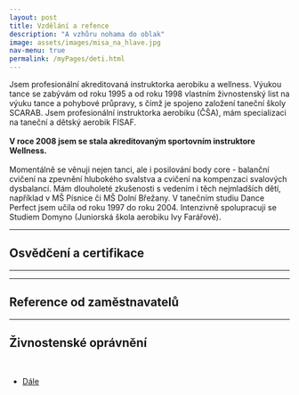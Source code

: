 ```yaml
---
layout: post
title: Vzdělání a refence
description: "A vzhůru nohama do oblak"
image: assets/images/misa_na_hlave.jpg
nav-menu: true
permalink: /myPages/deti.html
---
```


Jsem profesionální akreditovaná instruktorka aerobiku a wellness. Výukou tance se zabývám od roku 1995
a od roku 1998 vlastním živnostenský list na výuku tance a pohybové průpravy, s čímž je spojeno založení
taneční školy SCARAB. Jsem profesionální instruktorka aerobiku (ČŠA), mám specializaci na taneční a dětský aerobik FISAF.
<br><br>
<b>V roce 2008 jsem se stala akreditovaným sportovním instruktore Wellness.</b>
<br><br>
Momentálně se věnuji nejen tanci, ale i posilování body core - balanční cvičení na zpevnění hlubokého svalstva a cvičení na kompenzaci svalových dysbalancí. Mám dlouholeté zkušenosti s vedením i těch nejmladších dětí, například v MŠ Písnice či MŠ Dolní Břežany.
V tanečním studiu Dance Perfect jsem učila od roku 1997 do roku 2004. Intenzivně spolupracuji se Studiem Domyno (Juniorská škola aerobiku Ivy Farářové).

<hr />
<h2>Osvědčení a certifikace</h2>
<object width="1024" height="768" data="{{ site.url }}/download/Misa_osvedceni_mix.JPG">
<hr />
</object>
<hr />
<h2>Reference od zaměstnavatelů</h2>
<object width="1024" height="768" data="{{ site.url }}/download/misa_reference_mix.JPG">
</object>
<hr />
<h2>Živnostenské oprávnění</h2>
<object width="480" height="640" data="{{ site.url }}/download/misa_ZL_sm.JPG">
</object>
<br>


<ul class="actions">
    <li><a href="javascript:history.go(-1)" class="button next">Dále</a></li>
</ul>
